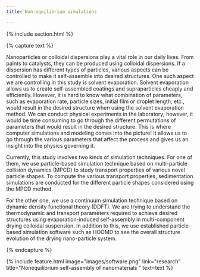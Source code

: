 ```yaml
---
title: Non-equilibrium simulations

---
```


{% include section.html %}
<!--  -->
{% capture text %}

<!-- Add text -->
Nanoparticles or colloidal dispersions play a vital role in our daily lives. From paints to catalysts, they can be produced using colloidal dispersions. If a dispersion has different types of particles, various aspects can be controlled to make it self-assemble into desired structures. One such aspect we are controlling in this study is solvent evaporation. Solvent evaporation allows us to create self-assembled coatings and supraparticles cheaply and efficiently. However, it is hard to know what combination of parameters, such as evaporation rate, particle sizes, initial film or droplet length, etc., would result in the desired structure when using the solvent evaporation method. We can conduct physical experiments in the laboratory; however, it would be time consuming to go through the different permutations of parameters that would result in the desired structure. This is where computer simulations and modeling comes into the picture! It allows us to go through the various parameters that affect the process and gives us an insight into the physics governing it. 

Currently, this study involves two kinds of simulation techniques. For one of them, we use particle-based simulation technique based on multi-particle collision dynamics (MPCD) to study transport properties of various novel particle shapes. To compute the various transport properties, sedimentation simulations are conducted for the different particle shapes considered using the MPCD method.

For the other one, we use a continuum simulation technique based on dynamic density functional theory (DDFT). We are trying to understand the thermodynamic and transport parameters required to achieve desired structures using evaporation-induced self-assembly in multi-component drying colloidal suspension. In addition to this, we use established particle-based simulation software such as HOOMD to see the overall structure evolution of the drying nano-particle system.

{% endcapture %}

{%
  include feature.html
  image="images/software.png"
  link="research"
  title="Nonequilibrium self-assembly of nanomaterials "
  text=text
%}
<!--  -->
